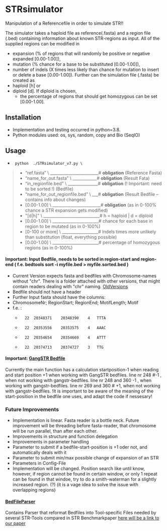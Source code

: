 # STRsimulator
Manipulation of a Referencefile in order to simulate STR!!

The simulator takes a haploid file as reference(.fasta) and a region file (.bed) containing information about known STR-regions as input.
All of the supplied regions can be modified in 
  - expansion (% of regions that will randomly be positive or negative expanded [0.00-1.00]), 
  - mutation (% chance for a base to be substituted [0.00-1.00]), 
  - number of indels (X times less likely than chance for mutation to insert or delete a base [0.00-1.00]). 
Further can the simulation file (.fasta) be created as 
  - haploid [h] or 
  - diploid  [d]. If diploid is chosen, 
    - the percentage  of regions that should get homozygous can be set [0.00-1.00].

## Installation
- Implementation and testing occurred in python=3.8.
- Python modules used: os, sys, random, copy and Bio (SeqIO)

## Usage
-      python  ./STRsimulator_v7.py \
>    - “ref.fasta” \ ________________________# **obligation** (Reference Fasta)
>    - “name_for_out.fasta” \ ____________# **obligation** (Result Fata)
>    - “in_regionfile.bed” \ _______________# **obligation** (! Important: need to be sorted !) (Bedfile)
>    - “name_for_out_regionfile.bed” \ ___# **obligation** (Result Bedfile – contains info about changes)
>    - [0.00-1.00] \ 	________________________# **obligation** (as in 0-100% chance a STR expansion gets modified)
>    - "[d|h]" \ ____________________________# h = haploid | d = diploid
>    - [0.00-1.00] \ _______________________# chance for each base in region to be mutated (as in 0-100%)
>    - [0-100 or more] \ __________________# Indels times more unlikely than substitution (float, everything possible)
>    - [0.00-1.00] \ _______________________# percentage of homozygous regions (as in 0-100%)

#### Important: Input Bedfile, needs to be sorted in region-start and region-end ( f.e. bedtools sort -i myfile.bed > myfile.sorted.bed )
- Current Version expects fasta and bedfiles with Chromosome-names without "chr". 
There is a folder attached with other versions, that might contain readers dealing with "chr" naming. [OldVersions](https://github.com/DamarisLa/STRsimulator/tree/main/OldVersions) 
- Bedfile should not have a header
- Further Input fasta should have the columns:
- ChromosomeNr; RegionStart; RegionEnd; MotifLength; Motif
- f.e. :
    -       22	20348371	20348390	4	TTTA
    -       22	20353556	20353575	4	AAAC
    -       22	20354654	20354669	4	ATTT
    -       22	20374713	20374727	3	TTG
    
#### Important: [GangSTR Bedfile](https://github.com/gymreklab/GangSTR#tr-regions---regions) 
Currently the main function has a calculation startposition-1 when reading and start position +1 when working with GangSTR bedfiles. 
line nr 248 #-1 , when not working with gangstr-bedfiles. 
line nr 248 and 360 -1  , when working with gangstr-bedfiles.
line nr 269 and 360 # +1, when not working with gangstr-bedfiles. 
!It is important to be aware of the meaning of the start-position in the bedfile one uses, and adapt the code if nessesary!

### Future Improvements
- Implementation is linear. Fasta reader is a bottle neck. Future improvement will be threading before fasta-reader, that chromosome will be run parallel, than after each other. 
- Improvements in structure and function delegation
- Improvements in parameter handling
- Parameter to submit if a bedfile-start-position is +1 oder not, and automatically deals with it
- Parameter to submit min/max possible change of expansion of an STR
- Parameters in Config-File
- Implementation will be changed. Position search like until know, however, if region cannot be found in certain window, or only 1 repeat can be found in that windoe, try to do a smith-waterman for a slightly increased region. (?) (it is a vage idea to solve the issue with overlapping regions)

#### [BedFileParser](https://github.com/DamarisLa/STRsimulator/tree/main/BedFileParser) 
Contains Parser that reformat Bedfiles into Tool-specific Files needed by several STR-Tools compared in 
STR Benchmarkpaper [here will be a link to our paper](https://)







 
 



